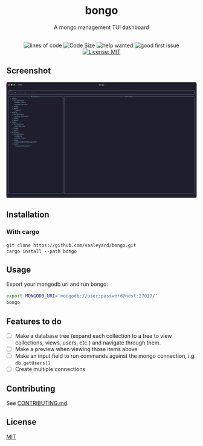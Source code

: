 

<div align="center">
<h1> bongo </h1>
A mongo management TUI dashboard <br>

<br>

![lines of code](https://sloc.xyz/github/vaaleyard/bongo) ![Code Size](https://img.shields.io/github/languages/code-size/vaaleyard/bongo) ![help wanted](https://img.shields.io/github/labels/vaaleyard/bongo/help%20wanted) ![good first issue](https://img.shields.io/github/labels/vaaleyard/bongo/good%20first%20issue) [![License: MIT](https://img.shields.io/badge/License-MIT-blue.svg)](./LICENSE)

</div> 

## Screenshot
![screenshot](./assets/screenshot.png)

## Installation
### With cargo
```
git clone https://github.com/vaaleyard/bongo.git
cargo install --path bongo
```

## Usage
Export your mongodb uri and run bongo:
```bash
export MONGODB_URI='mongodb://user:password@host:27017/'
bongo
```

## Features to do
- [ ] Make a database tree (expand each collection to a tree to view collections, views, users, etc.)
and navigate through them.  
- [ ] Make a preview when viewing those items above  
- [ ] Make an input field to run commands against the mongo connection, i.g. `db.getUsers()`  
- [ ] Create multiple connections

## Contributing
See [CONTRIBUTING.md](./CONTRIBUTING.md).

## License
[MIT](./LICENSE)
